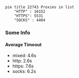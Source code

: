 
```mermaid
pie title 22743 Proxies in list
    "HTTP" : 16152
    "HTTPS": 5531
    "SOCKS" : 4404
```

### Some Info
#### Average Timeout

- mixed: 4.6s
- http: 2.6s
- https: 7.6s
- socks: 6.2s